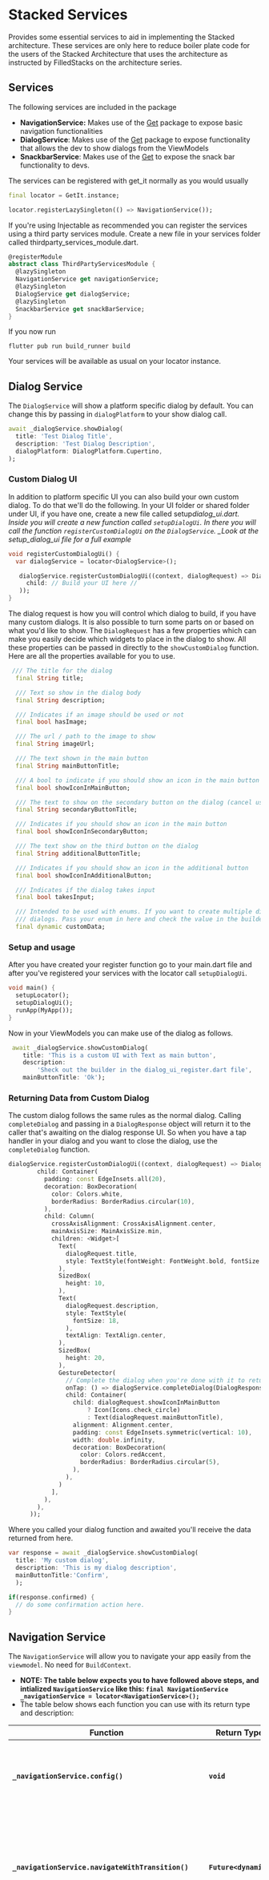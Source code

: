 # Stacked Services

Provides some essential services to aid in implementing the Stacked architecture. These services are only here to reduce boiler plate code for the users of the Stacked Architecture that uses the architecture as instructed by FilledStacks on the architecture series.

## Services

The following services are included in the package

- **NavigationService:** Makes use of the [Get](https://pub.dev/packages/get) package to expose basic navigation functionalities
- **DialogService**: Makes use of the [Get](https://pub.dev/packages/get) package to expose functionality that allows the dev to show dialogs from the ViewModels
- **SnackbarService**: Makes use of the [Get](https://pub.dev/packages/get) to expose the snack bar functionality to devs.

The services can be registered with get_it normally as you would usually

```dart
final locator = GetIt.instance;

locator.registerLazySingleton(() => NavigationService());
```

If you're using Injectable as recommended you can register the services using a third party services module. Create a new file in your services folder called thirdparty_services_module.dart.

```dart
@registerModule
abstract class ThirdPartyServicesModule {
  @lazySingleton
  NavigationService get navigationService;
  @lazySingleton
  DialogService get dialogService;
  @lazySingleton
  SnackbarService get snackBarService;
}
```

If you now run

```
flutter pub run build_runner build
```

Your services will be available as usual on your locator instance.

## Dialog Service

The `DialogService` will show a platform specific dialog by default. You can change this by passing in `dialogPlatform` to your show dialog call.

```dart
await _dialogService.showDialog(
  title: 'Test Dialog Title',
  description: 'Test Dialog Description',
  dialogPlatform: DialogPlatform.Cupertino,
);
```

### Custom Dialog UI

In addition to platform specific UI you can also build your own custom dialog. To do that we'll do the following. In your UI folder or shared folder under UI, if you have one, create a new file called setup*dialog_ui.dart. Inside you will create a new function called `setupDialogUi`. In there you will call the function `registerCustomDialogUi` on the `DialogService`. \_Look at the setup_dialog_ui file for a full example*

```dart
void registerCustomDialogUi() {
  var dialogService = locator<DialogService>();

   dialogService.registerCustomDialogUi((context, dialogRequest) => Dialog(
     child: // Build your UI here //
   ));
}
```

The dialog request is how you will control which dialog to build, if you have many custom dialogs. It is also possible to turn some parts on or based on what you'd like to show. The `DialogRequest` has a few properties which can make you easily decide which widgets to place in the dialog to show. All these properties can be passed in directly to the `showCustomDialog` function. Here are all the properties available for you to use.

```dart
 /// The title for the dialog
  final String title;

  /// Text so show in the dialog body
  final String description;

  /// Indicates if an image should be used or not
  final bool hasImage;

  /// The url / path to the image to show
  final String imageUrl;

  /// The text shown in the main button
  final String mainButtonTitle;

  /// A bool to indicate if you should show an icon in the main button
  final bool showIconInMainButton;

  /// The text to show on the secondary button on the dialog (cancel usually)
  final String secondaryButtonTitle;

  /// Indicates if you should show an icon in the main button
  final bool showIconInSecondaryButton;

  /// The text show on the third button on the dialog
  final String additionalButtonTitle;

  /// Indicates if you should show an icon in the additional button
  final bool showIconInAdditionalButton;

  /// Indicates if the dialog takes input
  final bool takesInput;

  /// Intended to be used with enums. If you want to create multiple different
  /// dialogs. Pass your enum in here and check the value in the builder
  final dynamic customData;
```

### Setup and usage

After you have created your register function go to your main.dart file and after you've registered your services with the locator call `setupDialogUi`.

```dart
void main() {
  setupLocator();
  setupDialogUi();
  runApp(MyApp());
}
```

Now in your ViewModels you can make use of the dialog as follows.

```dart
 await _dialogService.showCustomDialog(
    title: 'This is a custom UI with Text as main button',
    description:
        'Sheck out the builder in the dialog_ui_register.dart file',
    mainButtonTitle: 'Ok');
```

### Returning Data from Custom Dialog

The custom dialog follows the same rules as the normal dialog. Calling `completeDialog` and passing in a `DialogResponse` object will return it to the caller that's awaiting on the dialog response UI. So when you have a tap handler in your dialog and you want to close the dialog, use the `completeDialog` function.

```dart
dialogService.registerCustomDialogUi((context, dialogRequest) => Dialog(
        child: Container(
          padding: const EdgeInsets.all(20),
          decoration: BoxDecoration(
            color: Colors.white,
            borderRadius: BorderRadius.circular(10),
          ),
          child: Column(
            crossAxisAlignment: CrossAxisAlignment.center,
            mainAxisSize: MainAxisSize.min,
            children: <Widget>[
              Text(
                dialogRequest.title,
                style: TextStyle(fontWeight: FontWeight.bold, fontSize: 23),
              ),
              SizedBox(
                height: 10,
              ),
              Text(
                dialogRequest.description,
                style: TextStyle(
                  fontSize: 18,
                ),
                textAlign: TextAlign.center,
              ),
              SizedBox(
                height: 20,
              ),
              GestureDetector(
                // Complete the dialog when you're done with it to return some data
                onTap: () => dialogService.completeDialog(DialogResponse(confirmed: true)),
                child: Container(
                  child: dialogRequest.showIconInMainButton
                      ? Icon(Icons.check_circle)
                      : Text(dialogRequest.mainButtonTitle),
                  alignment: Alignment.center,
                  padding: const EdgeInsets.symmetric(vertical: 10),
                  width: double.infinity,
                  decoration: BoxDecoration(
                    color: Colors.redAccent,
                    borderRadius: BorderRadius.circular(5),
                  ),
                ),
              )
            ],
          ),
        ),
      ));
```

Where you called your dialog function and awaited you'll receive the data returned from here.

```dart
var response = await _dialogService.showCustomDialog(
  title: 'My custom dialog',
  description: 'This is my dialog description',
  mainButtonTitle:'Confirm',
  );

if(response.confirmed) {
  // do some confirmation action here.
}
```

## Navigation Service

The `NavigationService` will allow you to navigate your app easily from the `viewmodel`. No need for `BuildContext`.

- **NOTE: The table below expects you to have followed above steps, and intialized `NavigationService` like this: `final NavigationService _navigationService = locator<NavigationService>();`**
- The table below shows each function you can use with its return type and description:

| Function                                             | Return Type           | Description                                                                                                       |
| ---------------------------------------------------- | --------------------- | ----------------------------------------------------------------------------------------------------------------- |
| **`_navigationService.config()`**                    | **`void`**            | Allows you to configure the default behaviour for navigation.                                                     |
| **`_navigationService.navigateWithTransition()`**    | **`Future<dynamic>`** | Pushes `page` onto the navigation stack. This uses the `page` itself `Widget` instead of routeName `String`       |
| **`_navigationService.replaceWithTransition()`**     | **`Future<dynamic>`** | Replaces current view in the navigation stack. This uses the `page` itself `Widget` instead of routeName `String` |
| **`_navigationService.back()`**                      | `bool`                | Pops the current scope and indicates if you can pop again                                                         |
| **`_navigationService.popUntil()`**                  | **`void`**            | Pops the back stack until the predicate is satisfied                                                              |
| **`_navigationService.popRepeated()`**               | **`void`**            | Pops the back stack the number of times you indicate with `popTimes`                                              |
| **`_navigationService.navigateTo()`**                | **`Future<dynamic>`** | Pushes `routeName` onto the navigation stack                                                                      |
| **`_navigationService.navigateToView()`**            | **`Future<dynamic>`** | Pushes `view` onto the navigation stack                                                                           |
| **`_navigationService.replaceWith()`**               | **`Future<dynamic>`** | Replaces the current route with the `routeName`                                                                   |
| **`_navigationService.clearStackAndShow()`**         | **`Future<dynamic>`** | Clears the entire back stack and shows `routeName`                                                                |
| **`_navigationService.clearTillFirstAndShow()`**     | **`Future<dynamic>`** | Pops the navigation stack until there's 1 view left then pushes `routeName` onto the stack                        |
| **`_navigationService.clearTillFirstAndShowView()`** | **`Future<dynamic>`** | Pops the navigation stack until there's 1 view left then pushes `view` onto the stack                             |
| **`_navigationService.pushNamedAndRemoveUntil()`**   | **`Future<dynamic>`** | Push route and clear stack until predicate is satisfied                                                           |

## Snackbar Service

The `SnackbarService` will show a snackbar from the `viewmodel`. No need for `BuildContext`.

There are two methods for showing a `Snackbar`:

- Regular Snackbar:

```dart
await _snackbarService.showSnackbar(
  /// REQUIRED
  message: 'Wow, My Regular Snackbar',

  ////////////////////////////
  /// Optional Parameters ///
  //////////////////////////
  title: 'My Regular Snackbar Title',
  iconData: Icons.hello,
  /// logic for when the snackbar is tapped!
  onTap: () {},
  /// defaults to `false`; accepts `bool`
  shouldIconPulse: false,
  /// defaults to `0`; accepts `double`
  barBlur: 0,
  /// defaults to `true`; accepts `bool`
  isDissmissible: true,
  /// defaults to a `Duration` of `3 seconds`; accepts `Duration()`
  duration: const Duration(seconds: 3),
);
```

- Custom Snackbar:

**NOT FINISHED YET**
